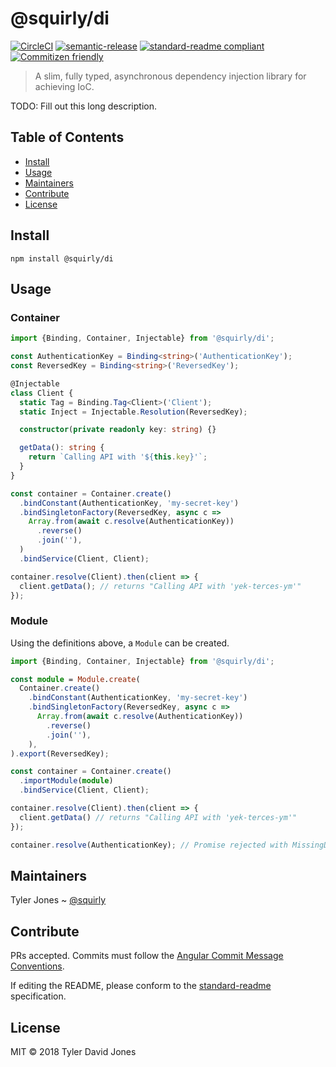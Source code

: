 # @squirly/di

[![CircleCI](https://circleci.com/gh/squirly/di.svg?style=svg)](https://circleci.com/gh/squirly/di)
[![semantic-release](https://img.shields.io/badge/%20%20%F0%9F%93%A6%F0%9F%9A%80-semantic--release-e10079.svg)](https://github.com/semantic-release/semantic-release)
[![standard-readme compliant](https://img.shields.io/badge/standard--readme-OK-green.svg?style=flat-square)](https://github.com/RichardLitt/standard-readme)
[![Commitizen friendly](https://img.shields.io/badge/commitizen-friendly-brightgreen.svg)](http://commitizen.github.io/cz-cli/)

> A slim, fully typed, asynchronous dependency injection library for achieving
> IoC.

TODO: Fill out this long description.

## Table of Contents

- [Install](#install)
- [Usage](#usage)
- [Maintainers](#maintainers)
- [Contribute](#contribute)
- [License](#license)

## Install

```
npm install @squirly/di
```

## Usage

### Container

```typescript
import {Binding, Container, Injectable} from '@squirly/di';

const AuthenticationKey = Binding<string>('AuthenticationKey');
const ReversedKey = Binding<string>('ReversedKey');

@Injectable
class Client {
  static Tag = Binding.Tag<Client>('Client');
  static Inject = Injectable.Resolution(ReversedKey);

  constructor(private readonly key: string) {}

  getData(): string {
    return `Calling API with '${this.key}'`;
  }
}

const container = Container.create()
  .bindConstant(AuthenticationKey, 'my-secret-key')
  .bindSingletonFactory(ReversedKey, async c =>
    Array.from(await c.resolve(AuthenticationKey))
      .reverse()
      .join(''),
  )
  .bindService(Client, Client);

container.resolve(Client).then(client => {
  client.getData(); // returns "Calling API with 'yek-terces-ym'"
});
```

### Module

Using the definitions above, a `Module` can be created.

```typescript
import {Binding, Container, Injectable} from '@squirly/di';

const module = Module.create(
  Container.create()
    .bindConstant(AuthenticationKey, 'my-secret-key')
    .bindSingletonFactory(ReversedKey, async c =>
      Array.from(await c.resolve(AuthenticationKey))
        .reverse()
        .join(''),
    ),
).export(ReversedKey);

const container = Container.create()
  .importModule(module)
  .bindService(Client, Client);

container.resolve(Client).then(client => {
  client.getData() // returns "Calling API with 'yek-terces-ym'"
});

container.resolve(AuthenticationKey); // Promise rejected with MissingDependencyError('Could not find dependency bound to AuthenticationKey.')
```

## Maintainers

Tyler Jones ~ [@squirly](https://github.com/squirly)

## Contribute

PRs accepted. Commits must follow the
[Angular Commit Message Conventions](https://github.com/angular/angular.js/blob/master/DEVELOPERS.md#-git-commit-guidelines).

If editing the README, please conform to the
[standard-readme](https://github.com/RichardLitt/standard-readme) specification.

## License

MIT © 2018 Tyler David Jones
